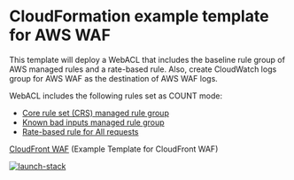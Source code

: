 # CloudFormation example template for AWS WAF
This template will deploy a WebACL that includes the baseline rule group of AWS managed rules and a rate-based rule. Also, create CloudWatch logs group for AWS WAF as the destination of AWS WAF logs.

WebACL includes the following rules set as COUNT mode:
* [Core rule set (CRS) managed rule group](https://docs.aws.amazon.com/waf/latest/developerguide/aws-managed-rule-groups-baseline.html#aws-managed-rule-groups-baseline-crs)
* [Known bad inputs managed rule group](https://docs.aws.amazon.com/waf/latest/developerguide/aws-managed-rule-groups-baseline.html#aws-managed-rule-groups-baseline-known-bad-inputs)
* [Rate-based rule for All requests](https://docs.aws.amazon.com/waf/latest/developerguide/waf-rule-statement-type-rate-based.html)

[CloudFront WAF](/aws-waf-template.yaml) (Example Template for CloudFront WAF)

[![launch-stack](https://s3.amazonaws.com/cloudformation-examples/cloudformation-launch-stack.png)][1]

[1]: https://console.aws.amazon.com/cloudformation/home#/stacks/new?stackName=cfn-example-waf&templateURL=https://s3.amazonaws.com/ytkoka-resources/cfn-example-aws-waf/aws-waf-template.yaml